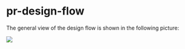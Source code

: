 # pr-design-flow

The general view of the design flow is shown in the following picture:

<img src="https://media.discordapp.net/attachments/705800194918187100/1120257952247451648/Screenshot_4.png?width=210&height=472" />



